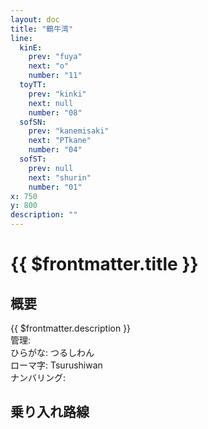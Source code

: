 ```yaml
---
layout: doc
title: "鶴牛湾"
line:
  kinE:
    prev: "fuya"
    next: "o"
    number: "11"
  toyTT:
    prev: "kinki"
    next: null
    number: "08"
  sofSN:
    prev: "kanemisaki"
    next: "PTkane"
    number: "04"
  sofST:
    prev: null
    next: "shurin"
    number: "01"
x: 750
y: 800
description: ""
---
```


# {{ $frontmatter.title }}
<!-- ![駅の写真の説明](駅の写真のURL) -->

## 概要
{{ $frontmatter.description }}  
管理:   
ひらがな: つるしわん  
ローマ字: Tsurushiwan  
ナンバリング: <Numberling />

## 乗り入れ路線
<LineInfo />
